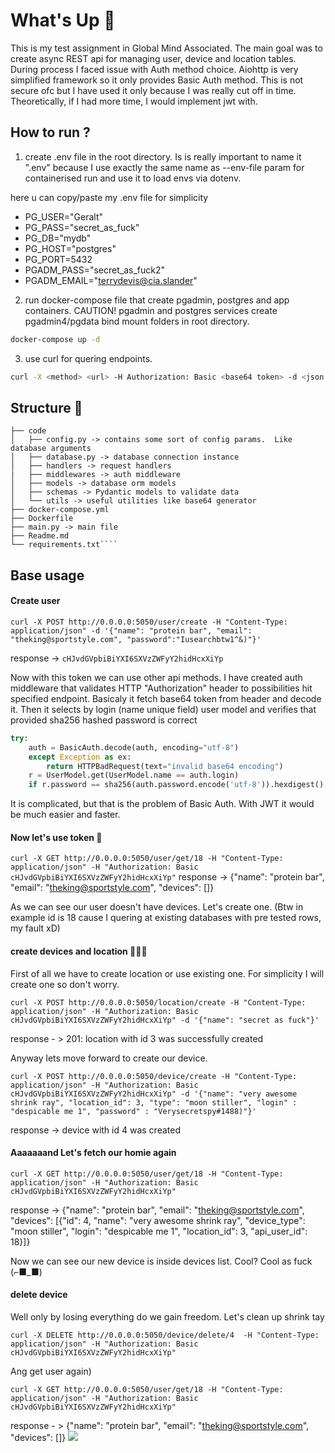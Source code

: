 # What's Up 👋

This is my test assignment in Global Mind Associated. The main goal was to create async REST api for managing user, device and location tables.
During process I faced issue with Auth method choice. Aiohttp is very simplified framework so it only provides Basic Auth method.
This is not secure ofc but I have used it only because I was really cut off in time. Theoretically, if I had more time, I would implement jwt with.

## How to run ?

1. create .env file in the root directory. Is is really important to name it ".env" because I use exactly the same name as --env-file param for containerised run and use it to load envs via dotenv.

here u can copy/paste my .env file for simplicity

- PG_USER="Geralt"
- PG_PASS="secret_as_fuck"
- PG_DB="mydb"
- PG_HOST="postgres"
- PG_PORT=5432
- PGADM_PASS="secret_as_fuck2"
- PGADM_EMAIL="terrydevis@cia.slander"

2.  run docker-compose file that create pgadmin, postgres and app containers.
    CAUTION! pgadmin and postgres services create pgadmin4/pgdata bind mount folders in root directory.

```bash
docker-compose up -d
```

3. use curl for quering endpoints.

```bash
curl -X <method> <url> -H Authorization: Basic <base64 token> -d <json data>
```

## Structure 💾

`````.
├── code
│   ├── config.py -> contains some sort of config params.  Like database arguments
│   ├── database.py -> database connection instance
│   ├── handlers -> request handlers
|   ├── middlewares -> auth middleware
│   ├── models -> database orm models
│   ├── schemas -> Pydantic models to validate data
│   └── utils -> useful utilities like base64 generator
├── docker-compose.yml
├── Dockerfile
├── main.py -> main file
├── Readme.md
└── requirements.txt````
`````

## Base usage

#### Create user

`curl -X POST http://0.0.0.0:5050/user/create -H "Content-Type: application/json" -d '{"name": "protein bar", "email": "theking@sportstyle.com", "password":"Iusearchbtw1^&)"}'`

response -> `cHJvdGVpbiBiYXI6SXVzZWFyY2hidHcxXiYp`

Now with this token we can use other api methods. I have created auth middleware that validates HTTP "Authorization" header to possibilities hit specified endpoint.
Basicaly it fetch base64 token from header and decode it. Then it selects by login (name unique field) user model and verifies that provided sha256 hashed password is correct

```python
try:
    auth = BasicAuth.decode(auth, encoding="utf-8")
    except Exception as ex:
        return HTTPBadRequest(text="invalid base64 encoding")
    r = UserModel.get(UserModel.name == auth.login)
    if r.password == sha256(auth.password.encode('utf-8')).hexdigest():
```

It is complicated, but that is the problem of Basic Auth. With JWT it would be much easier and faster.

#### Now let's use token 🎫

`curl -X GET http://0.0.0.0:5050/user/get/18 -H "Content-Type: application/json" -H "Authorization: Basic cHJvdGVpbiBiYXI6SXVzZWFyY2hidHcxXiYp"`
response -> {"name": "protein bar", "email": "theking@sportstyle.com", "devices": []}

As we can see our user doesn't have devices. Let's create one. (Btw in example id is 18 cause I quering at existing databases with pre tested rows, my fault xD)

#### create devices and location 👨🏻‍💻

First of all we have to create location or use existing one. For simplicity I will create one so don't worry.

`curl -X POST http://0.0.0.0:5050/location/create -H "Content-Type: application/json" -H "Authorization: Basic cHJvdGVpbiBiYXI6SXVzZWFyY2hidHcxXiYp" -d '{"name": "secret as fuck"}'`

response - > 201: location with id 3 was successfully created

Anyway lets move forward to create our device.

`curl -X POST http://0.0.0.0:5050/device/create -H "Content-Type: application/json" -H "Authorization: Basic cHJvdGVpbiBiYXI6SXVzZWFyY2hidHcxXiYp" -d '{"name": "very awesome shrink ray", "location_id": 3, "type": "moon stiller", "login" : "despicable me 1", "password" : "Verysecretspy#1488)"}'`

response -> device with id 4 was created

#### Aaaaaaand Let's fetch our homie again

`curl -X GET http://0.0.0.0:5050/user/get/18 -H "Content-Type: application/json" -H "Authorization: Basic cHJvdGVpbiBiYXI6SXVzZWFyY2hidHcxXiYp" `

response -> {"name": "protein bar", "email": "theking@sportstyle.com", "devices": [{"id": 4, "name": "very awesome shrink ray", "device_type": "moon stiller", "login": "despicable me 1", "location_id": 3, "api_user_id": 18}]}

Now we can see our new device is inside devices list. Cool? Cool as fuck (⌐■_■)

#### delete device

Well only by losing everything do we gain freedom. Let's clean up shrink tay

`curl -X DELETE http://0.0.0.0:5050/device/delete/4  -H "Content-Type: application/json" -H "Authorization: Basic cHJvdGVpbiBiYXI6SXVzZWFyY2hidHcxXiYp" `

Ang get user again)

`curl -X GET http://0.0.0.0:5050/user/get/18 -H "Content-Type: application/json" -H "Authorization: Basic cHJvdGVpbiBiYXI6SXVzZWFyY2hidHcxXiYp"`

response - > {"name": "protein bar", "email": "theking@sportstyle.com", "devices": []}
![](https://github.com/sxnityq/global-mind-associated/readmeSrc/end.gif)
